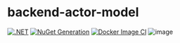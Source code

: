 # backend-actor-model

[![.NET](https://github.com/Redactie-Portaal/backend-actor-model/actions/workflows/dotnet.yml/badge.svg?branch=main)](https://github.com/Redactie-Portaal/backend-actor-model/actions/workflows/dotnet.yml)
[![NuGet Generation](https://github.com/Redactie-Portaal/backend-actor-model/actions/workflows/NugetGen.yml/badge.svg?branch=main)](https://github.com/Redactie-Portaal/backend-actor-model/actions/workflows/NugetGen.yml)
[![Docker Image CI](https://github.com/Redactie-Portaal/backend-actor-model/actions/workflows/docker-image.yml/badge.svg?branch=main)](https://github.com/Redactie-Portaal/backend-actor-model/actions/workflows/docker-image.yml)
![image](https://user-images.githubusercontent.com/5087704/155513732-ecc466c6-da99-4708-90a6-85f3a7ce8061.png)
